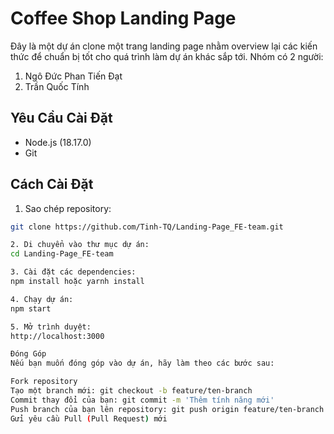 # Coffee Shop Landing Page

Đây là một dự án clone một trang landing page nhằm overview lại các kiến thức để chuẩn bị tốt cho quá trình làm dự án khác sắp tới.
Nhóm có 2 người:
1. Ngô Đức Phan Tiến Đạt
2. Trần Quốc Tính

## Yêu Cầu Cài Đặt

- Node.js (18.17.0)
- Git

## Cách Cài Đặt

1. Sao chép repository:

```bash
git clone https://github.com/Tinh-TQ/Landing-Page_FE-team.git

2. Di chuyển vào thư mục dự án:
cd Landing-Page_FE-team

3. Cài đặt các dependencies:
npm install hoặc yarnh install

4. Chạy dự án:
npm start

5. Mở trình duyệt:
http://localhost:3000

Đóng Góp
Nếu bạn muốn đóng góp vào dự án, hãy làm theo các bước sau:

Fork repository
Tạo một branch mới: git checkout -b feature/ten-branch
Commit thay đổi của bạn: git commit -m 'Thêm tính năng mới'
Push branch của bạn lên repository: git push origin feature/ten-branch
Gửi yêu cầu Pull (Pull Request) mới
